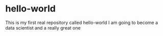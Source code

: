 # hello-world
This is my first real repository called hello-world
I am going to become a data scientist and a really great one
